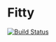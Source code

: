 # Fitty

[![Build Status](https://github.com/dododas/Fitty.jl/actions/workflows/CI.yml/badge.svg?branch=main)](https://github.com/dododas/Fitty.jl/actions/workflows/CI.yml?query=branch%3Amain)
